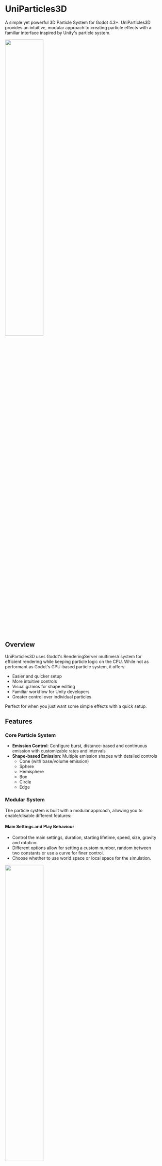 # UniParticles3D

A simple yet powerful 3D Particle System for Godot 4.3+. UniParticles3D provides an intuitive, modular approach to creating particle effects with a familiar interface inspired by Unity's particle system.

<img src="https://github.com/user-attachments/assets/82cb60fb-478c-4b7d-894e-0b79eac25136" width="50%"/>

## Overview

UniParticles3D uses Godot's RenderingServer multimesh system for efficient rendering while keeping particle logic on the CPU. While not as performant as Godot's GPU-based particle system, it offers:

- Easier and quicker setup
- More intuitive controls
- Visual gizmos for shape editing
- Familiar workflow for Unity developers
- Greater control over individual particles

Perfect for when you just want some simple effects with a quick setup.

## Features

### Core Particle System
- **Emission Control**: Configure burst, distance-based and continuous emission with customizable rates and intervals
- **Shape-based Emission**: Multiple emission shapes with detailed controls
  - Cone (with base/volume emission)
  - Sphere
  - Hemisphere
  - Box
  - Circle
  - Edge

### Modular System
The particle system is built with a modular approach, allowing you to enable/disable different features:

#### Main Settings and Play Behaviour
- Control the main settings, duration, starting lifetime, speed, size, gravity and rotation.
- Different options allow for setting a custom number, random between two constants or use a curve for finer control.
- Choose whether to use world space or local space for the simulation.

<img src="https://github.com/user-attachments/assets/2ce24098-8680-4141-93bf-401e0c7e6687" width="50%"/>

#### Emission Module
- Control the maximum amount of particles allowed at any one time
- Emit continuously over time and or over distance
- Configure bursts of particles for fine-tuned control.

<img src="https://github.com/user-attachments/assets/db6c3f67-6d40-4122-b88f-fe7c5074012f" width="50%"/>

#### Shape Module
- Configurable emission shapes with visual gizmos
- Shape-specific properties (radius, angle, length)
- Arc control for circular shapes
- Thickness control for hollow shapes

<img src="https://github.com/user-attachments/assets/7dca55a3-1681-4893-95b1-b0bbfd4ef14a" width="50%"/>

#### Size Module
- Control particle size over lifetime
- Separate width and height controls
- Curve-based animation

<img src="https://github.com/user-attachments/assets/78edd8c7-bbbf-4679-95f8-6fbaa2b176f9" width="50%"/>

#### Velocity Module
- Initial velocity controls
- Velocity over lifetime
- World/local space velocity
- Position and rotation offset controls

<img src="https://github.com/user-attachments/assets/620130da-7980-427b-b33f-fd8a7a87ea71" width="50%"/>

#### Rotation Module
- Rotation over lifetime (Angle of the Texture)
- Orbit controls (Orbit around the node's center)

<img src="https://github.com/user-attachments/assets/41ecb0c6-3298-47ed-93b2-5d2d28fbc4a0" width="50%"/>

#### Color Module
- Color over lifetime using gradient
- Hue variation
- Alpha control

<img src="https://github.com/user-attachments/assets/aed1eed2-602b-4042-89ff-82203c04e299" width="50%"/>

#### Texture Sheet Animation
- Sprite sheet support
- Multiple animation modes
- Frame control over lifetime
- Random starting frame option

<img src="https://github.com/user-attachments/assets/22171c5d-42c0-41dc-890f-e9693b575d75" width="50%"/>

#### Rendering
- Billboard modes
- Velocity-based stretching
- Custom mesh support
- Multiple blend modes
- Material override options

<img src="https://github.com/user-attachments/assets/323b1eaf-3acc-4c9c-821d-dc0ebdd6fd64" width="50%"/>

### Visual Editor
- **Interactive Inspector**: Organized, collapsible sections for each module
- **Live Preview**: Real-time preview of particle effects
- **Visual Gizmos**: Shape visualization in the editor
- **Playback Controls**: Play, pause, restart controls in editor

![image](https://github.com/user-attachments/assets/2aca241f-bc50-42d8-bd48-241525518b29)

## Technical Details

### Rendering System
- Uses RenderingServer's multimesh system for efficient rendering
- CPU-based particle logic for greater control and flexibility
- Custom shader support for various blend modes
- Editor gizmos for visual shape editing

### Performance Considerations
- Best suited for effects with moderate particle counts
- CPU-based updates mean performance scales with particle count
- More memory-efficient than storing individual nodes
- Trade-off between ease of use and maximum performance

## Installation

1. Download or clone this repository (Or download it directly from the Asset Library once its there)
2. Copy the `addons/UniParticles3D` folder into your Godot project's `addons` folder
3. Enable the plugin in Project Settings -> Plugins
4. Add a UniParticles3D node to your scene

## Usage

### Basic Setup

1. Add a UniParticles3D node to your scene
2. Configure the basic emission settings:
   - Emission rate
   - Particle lifetime
   - Initial speed
3. Choose an emission shape and configure its properties
4. Enable desired modules (size, color, rotation, etc.)
5. Configure module-specific properties

### Advanced Features

#### Burst System
Create complex emission patterns using bursts:
- Multiple burst points
- Cycle control
- Probability settings
- Random count ranges

#### Shape Controls
Fine-tune emission shapes with:
- Arc control for circular shapes
- Radius thickness for hollow shapes
- Direction controls
- Position/rotation offset

#### Animation Control
Multiple ways to animate particles:
- Curve-based animation for size, velocity, and rotation
- Color gradients
- Texture sheet animation
- Orbital movement

## Requirements

- Godot 4.3 or higher

## License

This project is licensed under the MIT License - see the [LICENSE](LICENSE) file for details.

## Contributing

Contributions are welcome! Please feel free to submit a Pull Request.
